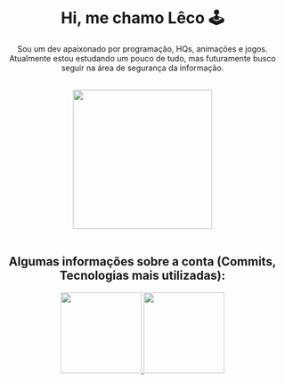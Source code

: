 <div>
  
  <h1 align="center">
    Hi, me chamo Lêco 🕹
  </h1>
  
  <p align="center" >
    Sou um dev apaixonado por programação, HQs, animações e jogos. Atualmente estou estudando um pouco de tudo, mas futuramente busco seguir na área de segurança da informação.
  </p>
  
  <br>
  
</div>

<div align="center">
  <a href="#">
    <img style="width:250px; height:250px;" src="https://github.com/LecoSchmitt/LecoSchmitt/blob/main/imagem_readme.webp">
  </a>  
</div>

  <br>

<div align="center">
    <h2 align="center">
    Algumas informações sobre a conta (Commits, Tecnologias mais utilizadas):
  </h2>
  <a href="#">
    <img height="145em" src="https://github-readme-stats.vercel.app/api?username=lecoSchmitt&count_private=true&include_all_commits=true&show_icons=true&border_radius=5&bg_color=0000&title_color=F23202&text_color=ffffff&icon_color=F23202&border_color=F23202&hide_border=false&show_owner=true&hide_title=true"/>
    <img height="145em" src="https://github-readme-stats.vercel.app/api/top-langs/?username=lecoSchmitt&bg_color=0000&langs_count=4&title_color=F23202&hide_progress=false&border_radius=5&hide_title=true&text_color=ffffff&icon_color=ffffff&layout=compact&border_color=F23202"/>
     </a>
</div>

